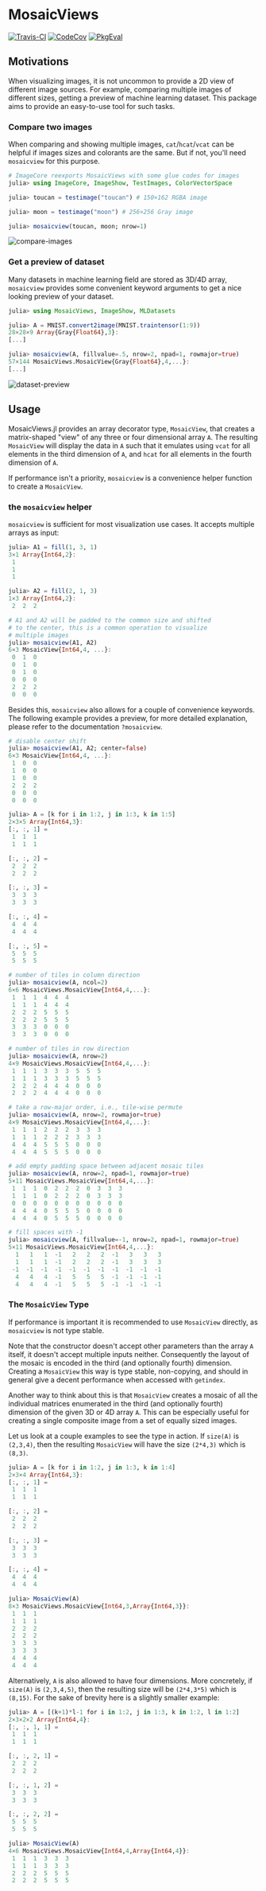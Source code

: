 # MosaicViews

[![Travis-CI][travis-img]][travis-url]
[![CodeCov][codecov-img]][codecov-url]
[![PkgEval][pkgeval-img]][pkgeval-url]

## Motivations

When visualizing images, it is not uncommon to provide a 2D view of different image sources.
For example, comparing multiple images of different sizes, getting a preview of machine
learning dataset. This package aims to provide an easy-to-use tool for such tasks.

### Compare two images

When comparing and showing multiple images, `cat`/`hcat`/`vcat` can be helpful if images
sizes and colorants are the same. But if not, you'll need `mosaicview` for this purpose.

```julia
# ImageCore reexports MosaicViews with some glue codes for images
julia> using ImageCore, ImageShow, TestImages, ColorVectorSpace

julia> toucan = testimage("toucan") # 150×162 RGBA image

julia> moon = testimage("moon") # 256×256 Gray image

julia> mosaicview(toucan, moon; nrow=1)
```

![compare-images](https://user-images.githubusercontent.com/8684355/76200526-c0be4700-622c-11ea-9d8f-03e22bc39be8.png)

### Get a preview of dataset

Many datasets in machine learning field are stored as 3D/4D array, `mosaicview` provides
some convenient keyword arguments to get a nice looking preview of your dataset.

```julia
julia> using MosaicViews, ImageShow, MLDatasets

julia> A = MNIST.convert2image(MNIST.traintensor(1:9))
28×28×9 Array{Gray{Float64},3}:
[...]

julia> mosaicview(A, fillvalue=.5, nrow=2, npad=1, rowmajor=true)
57×144 MosaicViews.MosaicView{Gray{Float64},4,...}:
[...]
```

![dataset-preview](https://user-images.githubusercontent.com/10854026/34172451-5f80173e-e4f2-11e7-9e86-8b3882d53aa7.png)

## Usage

MosaicViews.jl provides an array decorator type, `MosaicView`,
that creates a matrix-shaped "view" of any three or four
dimensional array `A`. The resulting `MosaicView` will display
the data in `A` such that it emulates using `vcat` for all
elements in the third dimension of `A`, and `hcat` for all
elements in the fourth dimension of `A`.

If performance isn't a priority, `mosaicview` is a convenience
helper function to create a `MosaicView`.

### the `mosaicview` helper

`mosaicview` is sufficient for most visualization use cases. It
accepts multiple arrays as input:

```julia
julia> A1 = fill(1, 3, 1)
3×1 Array{Int64,2}:
 1
 1
 1

julia> A2 = fill(2, 1, 3)
1×3 Array{Int64,2}:
 2  2  2

# A1 and A2 will be padded to the common size and shifted
# to the center, this is a common operation to visualize
# multiple images
julia> mosaicview(A1, A2)
6×3 MosaicView{Int64,4, ...}:
 0  1  0
 0  1  0
 0  1  0
 0  0  0
 2  2  2
 0  0  0
```

Besides this, `mosaicview` also allows for a couple of convenience
keywords. The following example provides a preview, for more detailed
explanation, please refer to the documentation `?mosaicview`.

```julia
# disable center shift
julia> mosaicview(A1, A2; center=false)
6×3 MosaicView{Int64,4, ...}:
 1  0  0
 1  0  0
 1  0  0
 2  2  2
 0  0  0
 0  0  0

julia> A = [k for i in 1:2, j in 1:3, k in 1:5]
2×3×5 Array{Int64,3}:
[:, :, 1] =
 1  1  1
 1  1  1

[:, :, 2] =
 2  2  2
 2  2  2

[:, :, 3] =
 3  3  3
 3  3  3

[:, :, 4] =
 4  4  4
 4  4  4

[:, :, 5] =
 5  5  5
 5  5  5

# number of tiles in column direction
julia> mosaicview(A, ncol=2)
6×6 MosaicViews.MosaicView{Int64,4,...}:
 1  1  1  4  4  4
 1  1  1  4  4  4
 2  2  2  5  5  5
 2  2  2  5  5  5
 3  3  3  0  0  0
 3  3  3  0  0  0

# number of tiles in row direction
julia> mosaicview(A, nrow=2)
4×9 MosaicViews.MosaicView{Int64,4,...}:
 1  1  1  3  3  3  5  5  5
 1  1  1  3  3  3  5  5  5
 2  2  2  4  4  4  0  0  0
 2  2  2  4  4  4  0  0  0

# take a row-major order, i.e., tile-wise permute
julia> mosaicview(A, nrow=2, rowmajor=true)
4×9 MosaicViews.MosaicView{Int64,4,...}:
 1  1  1  2  2  2  3  3  3
 1  1  1  2  2  2  3  3  3
 4  4  4  5  5  5  0  0  0
 4  4  4  5  5  5  0  0  0

# add empty padding space between adjacent mosaic tiles
julia> mosaicview(A, nrow=2, npad=1, rowmajor=true)
5×11 MosaicViews.MosaicView{Int64,4,...}:
 1  1  1  0  2  2  2  0  3  3  3
 1  1  1  0  2  2  2  0  3  3  3
 0  0  0  0  0  0  0  0  0  0  0
 4  4  4  0  5  5  5  0  0  0  0
 4  4  4  0  5  5  5  0  0  0  0

# fill spaces with -1
julia> mosaicview(A, fillvalue=-1, nrow=2, npad=1, rowmajor=true)
5×11 MosaicViews.MosaicView{Int64,4,...}:
  1   1   1  -1   2   2   2  -1   3   3   3
  1   1   1  -1   2   2   2  -1   3   3   3
 -1  -1  -1  -1  -1  -1  -1  -1  -1  -1  -1
  4   4   4  -1   5   5   5  -1  -1  -1  -1
  4   4   4  -1   5   5   5  -1  -1  -1  -1
```

### The `MosaicView` Type

If performance is important it is recommended to use `MosaicView`
directly, as `mosaicview` is not type stable.

Note that the constructor doesn't accept other parameters than
the array `A` itself, it doesn't accept multiple inputs neither.
Consequently the layout of the mosaic is encoded in the third
(and optionally fourth) dimension. Creating a `MosaicView` this
way is type stable, non-copying, and should in general give a
decent performance when accessed with `getindex`.

Another way to think about this is that `MosaicView` creates a
mosaic of all the individual matrices enumerated in the third
(and optionally fourth) dimension of the given 3D or 4D array
`A`. This can be especially useful for creating a single
composite image from a set of equally sized images.

Let us look at a couple examples to see the type in action. If
`size(A)` is `(2,3,4)`, then the resulting `MosaicView` will have
the size `(2*4,3)` which is `(8,3)`.

```julia
julia> A = [k for i in 1:2, j in 1:3, k in 1:4]
2×3×4 Array{Int64,3}:
[:, :, 1] =
 1  1  1
 1  1  1

[:, :, 2] =
 2  2  2
 2  2  2

[:, :, 3] =
 3  3  3
 3  3  3

[:, :, 4] =
 4  4  4
 4  4  4

julia> MosaicView(A)
8×3 MosaicViews.MosaicView{Int64,3,Array{Int64,3}}:
 1  1  1
 1  1  1
 2  2  2
 2  2  2
 3  3  3
 3  3  3
 4  4  4
 4  4  4
```

Alternatively, `A` is also allowed to have four dimensions. More
concretely, if `size(A)` is `(2,3,4,5)`, then the resulting size
will be `(2*4,3*5)` which is `(8,15)`. For the sake of brevity
here is a slightly smaller example:

```julia
julia> A = [(k+1)*l-1 for i in 1:2, j in 1:3, k in 1:2, l in 1:2]
2×3×2×2 Array{Int64,4}:
[:, :, 1, 1] =
 1  1  1
 1  1  1

[:, :, 2, 1] =
 2  2  2
 2  2  2

[:, :, 1, 2] =
 3  3  3
 3  3  3

[:, :, 2, 2] =
 5  5  5
 5  5  5

julia> MosaicView(A)
4×6 MosaicViews.MosaicView{Int64,4,Array{Int64,4}}:
 1  1  1  3  3  3
 1  1  1  3  3  3
 2  2  2  5  5  5
 2  2  2  5  5  5
```

[travis-img]: https://travis-ci.org/JuliaArrays/MosaicViews.jl.svg?branch=master
[travis-url]: https://travis-ci.org/JuliaArrays/MosaicViews.jl
[codecov-img]: http://codecov.io/github/JuliaArrays/MosaicViews.jl/coverage.svg?branch=master
[codecov-url]: http://codecov.io/github/JuliaArrays/MosaicViews.jl?branch=master
[pkgeval-img]: https://juliaci.github.io/NanosoldierReports/pkgeval_badges/M/MosaicViews.svg
[pkgeval-url]: https://juliaci.github.io/NanosoldierReports/pkgeval_badges/report.html
